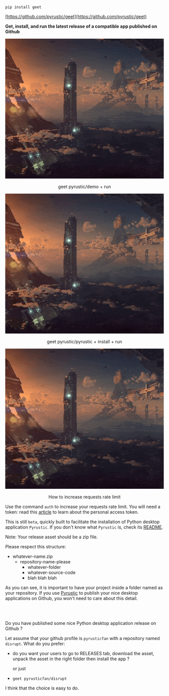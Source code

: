 `pip install geet`

[https://github.com/pyrustic/geet](https://github.com/pyrustic/geet)

**Get, install, and run the latest release of a compatible app published on Github**

<div align="center">
    <img src="https://raw.githubusercontent.com/pyrustic/misc/master/media/geet-1.gif" alt="Geet">
    <p align="center">
    geet pyrustic/demo + run
    </p>
</div>


<div align="center">
    <img src="https://raw.githubusercontent.com/pyrustic/misc/master/media/geet-2.gif" alt="Geet">
    <p align="center">
    geet pyrustic/pyrustic + install + run
    </p>
</div>


<div align="center">
    <img src="https://raw.githubusercontent.com/pyrustic/misc/master/media/geet-3.gif" alt="Geet">
    <p align="center">
    How to increase requests rate limit
    </p>
</div>


Use the command `auth` to increase your requests rate limit. You will need a token: read this [article](https://docs.github.com/en/free-pro-team@latest/github/authenticating-to-github/creating-a-personal-access-token) to learn about the personal access token.

This is still `beta`, quickly built to facilitate the installation of Python desktop application `Pyrustic`. If you don't know what `Pyrustic` is, check its [README](https://). 


Note: Your release asset should be a zip file.

Please respect this structure:
- whatever-name.zip
    - repository-name-please
        - whatever-folder
        - whatever-source-code
        - blah blah blah
       
As you can see, it is important to have your project inside a folder named as your repository. If you use [Pyrustic](https://github.com/pyrustic/pyrustic) to publish your nice desktop applications on Github, you won't need to care about this detail.

<br>
<br>

Do you have published some nice Python desktop application release on Github ?

Let assume that your github profile is `pyrusticfan` with a repository named `disrupt`.
What do you prefer:
- do you want your users to go to RELEASES tab, download the asset, unpack the asset in the right folder then install the app ?

  or just

- `geet pyrusticfan/disrupt`
 

I think that the choice is easy to do.